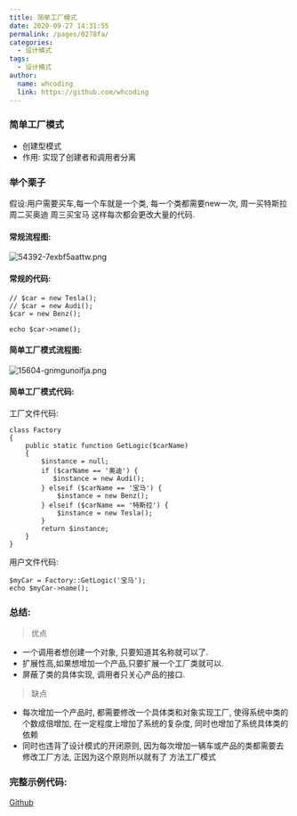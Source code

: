 ```yaml
---
title: 简单工厂模式
date: 2020-09-27 14:31:55
permalink: /pages/0278fa/
categories:
  - 设计模式
tags:
  - 设计模式
author: 
  name: whcoding
  link: https://github.com/whcoding
---
```


### 简单工厂模式

- 创建型模式
- 作用: 实现了创建者和调用者分离

### 举个栗子

假设:用户需要买车,每一个车就是一个类, 每一个类都需要new一次, 周一买特斯拉 周二买奥迪 周三买宝马 这样每次都会更改大量的代码.


<!-- more -->


#### 常规流程图:

![54392-7exbf5aattw.png](https://images.whcoding.com/54392-7exbf5aattw.png)

#### 常规的代码:
```
// $car = new Tesla();
// $car = new Audi();
$car = new Benz();

echo $car->name();
```

#### 简单工厂模式流程图:

![15604-gnmgunoifja.png](https://images.whcoding.com/15604-gnmgunoifja.png)

#### 简单工厂模式代码:

工厂文件代码:
```
class Factory
{
    public static function GetLogic($carName)
    {
        $instance = null;
        if ($carName == '奥迪') {
           $instance = new Audi();
        } elseif ($carName == '宝马') {
            $instance = new Benz();
        } elseif ($carName == '特斯拉') {
            $instance = new Tesla();
        }
        return $instance;
    }
}
```

用户文件代码:
````
$myCar = Factory::GetLogic('宝马');
echo $myCar->name();
````

### 总结:

> 优点

- 一个调用者想创建一个对象, 只要知道其名称就可以了.
- 扩展性高,如果想增加一个产品,只要扩展一个工厂类就可以.
- 屏蔽了类的具体实现, 调用者只关心产品的接口.

> 缺点

-  每次增加一个产品时, 都需要修改一个具体类和对象实现工厂, 使得系统中类的个数成倍增加, 在一定程度上增加了系统的复杂度, 同时也增加了系统具体类的依赖
-  同时也违背了设计模式的开闭原则, 因为每次增加一辆车或产品的类都需要去修改工厂方法, 正因为这个原则所以就有了 方法工厂模式

### 完整示例代码:

[Github](https://github.com/whcoding/design-patterns-study/tree/master/src/Factory/Simple)